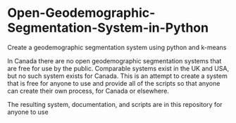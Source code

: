 # Open-Geodemographic-Segmentation-System-in-Python
Create a geodemographic segmentation system using python and k-means

In Canada there are no open geodemographic segmentation systems that are free for use by the public. Comparable systems exist in the UK and USA, but no such system exists for Canada. This is an attempt to create a system that is free for anyone to use and provide all of the scripts so that anyone can create their own process, for Canada or elsewhere.

The resulting system, documentation, and scripts are in this repository for anyone to use
